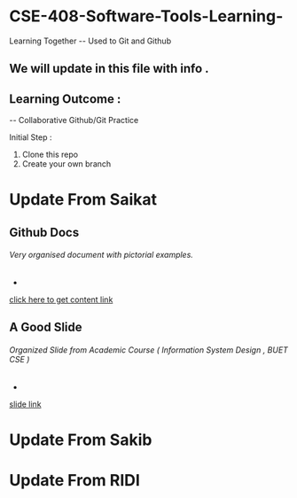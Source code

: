 # CSE-408-Software-Tools-Learning-
Learning Together -- Used to Git and Github 

## We will update in this file with info . 

## Learning Outcome : 
-- Collaborative Github/Git Practice

Initial Step :
1. Clone this repo
2. Create your own branch 


# Update From Saikat

## Github Docs
###### Very organised document with pictorial examples.
-
[click here to get content link ](https://docs.github.com/en/get-started/quickstart/github-flow)

## A Good Slide 
###### Organized Slide from Academic Course ( Information System Design , BUET CSE )
-
[slide link](https://docs.google.com/presentation/d/1gKj30k_fpNk-U4FozyUhxcfZqWG9HTtv/edit#slide=id.p1)



# Update From Sakib

# Update From RIDI

